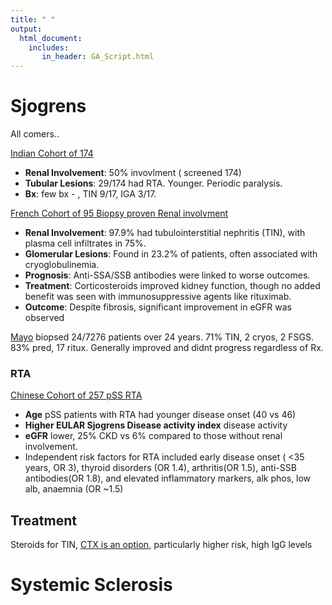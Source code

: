 ```yaml
---
title: " "
output: 
  html_document:
    includes:
       in_header: GA_Script.html
---
```


# Sjogrens



All comers..

[Indian Cohort of 174](https://pubmed.ncbi.nlm.nih.gov/30155666/)

-   **Renal Involvement**: 50% invovlment ( screened 174)
-   **Tubular  Lesions**: 29/174 had RTA. Younger. Periodic paralysis.
-   **Bx**: few bx - , TIN 9/17, IGA 3/17. 


[French Cohort of 95 Biopsy proven Renal involvment](https://hal.science/hal-01791205)

-   **Renal Involvement**: 97.9% had tubulointerstitial nephritis (TIN), with plasma cell infiltrates in 75%.
-   **Glomerular Lesions**: Found in 23.2% of patients, often associated with cryoglobulinemia.
-   **Prognosis**: Anti-SSA/SSB antibodies were linked to worse outcomes.
-   **Treatment**: Corticosteroids improved kidney function, though no added benefit was seen with immunosuppressive agents like rituximab.
-   **Outcome**: Despite fibrosis, significant improvement in eGFR was observed

[Mayo](https://pubmed.ncbi.nlm.nih.gov/19679669/) biopsed 24/7276 patients over 24 years. 71% TIN, 2 cryos, 2 FSGS. 83% pred, 17 ritux. Generally improved and didnt progress regardless of Rx.

### RTA

[Chinese Cohort of 257 pSS RTA](https://pubmed.ncbi.nlm.nih.gov/36383239/)

-   **Age** pSS patients with RTA had younger disease onset  (40 vs 46)
-   **Higher EULAR Sjogrens Disease activity index** disease activity
-   **eGFR** lower, 25% CKD vs 6% compared to those without renal involvement. 
-   Independent risk factors for RTA included early disease onset ( <35 years, OR 3), thyroid disorders (OR 1.4), arthritis(OR 1.5), anti-SSB antibodies(OR 1.8), and elevated inflammatory markers, alk phos, low alb, anaemnia (OR ~1.5)

## Treatment

Steroids for TIN, [CTX is an option](https://pubmed.ncbi.nlm.nih.gov/29241210/), particularly higher risk, high IgG levels 

# Systemic Sclerosis
